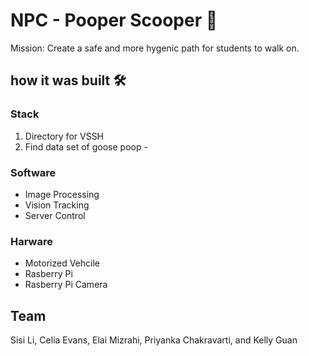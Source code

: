 ﻿# NPC - Pooper Scooper 🤘
Mission: Create a safe and more hygenic path for students to walk on.

## how it was built 🛠

### Stack 
1. Directory for VSSH
2. Find data set of goose poop - 





### Software
- Image Processing
- Vision Tracking 
- Server Control

### Harware 
- Motorized Vehcile 
- Rasberry Pi
- Rasberry Pi Camera

## Team 
Sisi Li, Celia Evans, Elai Mizrahi, Priyanka Chakravarti, and Kelly Guan
